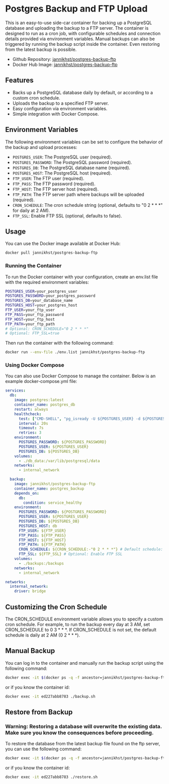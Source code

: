 # Postgres Backup and FTP Upload

This is an easy-to-use side-car container for backing up a PostgreSQL database and uploading the backup to a FTP server. The container is designed to run as a cron job, with configurable schedules and connection details provided via environment variables. Manual backups can also be triggered by running the backup script inside the container. Even restoring from the latest backup is possible.

- Github Repository: [jannikhst/postgres-backup-ftp](https://github.com/jannikhst/postgres-backup-ftp)
- Docker Hub Image: [jannikhst/postgres-backup-ftp](https://hub.docker.com/r/jannikhst/postgres-backup-ftp)

## Features

- Backs up a PostgreSQL database daily by default, or according to a custom cron schedule.
- Uploads the backup to a specified FTP server.
- Easy configuration via environment variables.
- Simple integration with Docker Compose.

## Environment Variables

The following environment variables can be set to configure the behavior of the backup and upload processes:

- `POSTGRES_USER`: The PostgreSQL user (required).
- `POSTGRES_PASSWORD`: The PostgreSQL password (required).
- `POSTGRES_DB`: The PostgreSQL database name (required).
- `POSTGRES_HOST`: The PostgreSQL host (required).
- `FTP_USER`: The FTP user (required).
- `FTP_PASS`: The FTP password (required).
- `FTP_HOST`: The FTP server host (required).
- `FTP_PATH`: The FTP server path where backups will be uploaded (required).
- `CRON_SCHEDULE`: The cron schedule string (optional, defaults to "0 2 * * *" for daily at 2 AM).
- `FTP_SSL`: Enable FTP SSL (optional, defaults to false).

## Usage
You can use the Docker image available at Docker Hub:

```sh
docker pull jannikhst/postgres-backup-ftp
```

### Running the Container

To run the Docker container with your configuration, create an env.list file with the required environment variables:

```sh
POSTGRES_USER=your_postgres_user
POSTGRES_PASSWORD=your_postgres_password
POSTGRES_DB=your_database_name
POSTGRES_HOST=your_postgres_host
FTP_USER=your_ftp_user
FTP_PASS=your_ftp_password
FTP_HOST=your_ftp_host
FTP_PATH=your_ftp_path
# Optional: CRON_SCHEDULE="0 2 * * *"
# Optional: FTP_SSL=true
```

Then run the container with the following command:

```sh
docker run --env-file ./env.list jannikhst/postgres-backup-ftp
```

### Using Docker Compose

You can also use Docker Compose to manage the container. Below is an example docker-compose.yml file:

```yaml
services:
  db:
    image: postgres:latest
    container_name: postgres_db
    restart: always
    healthcheck:
      test: ["CMD-SHELL", "pg_isready -U ${POSTGRES_USER} -d ${POSTGRES_DB} || exit 1"]
      interval: 20s
      timeout: 7s
      retries: 3
    environment:
      POSTGRES_PASSWORD: ${POSTGRES_PASSWORD}
      POSTGRES_USER: ${POSTGRES_USER}
      POSTGRES_DB: ${POSTGRES_DB}
    volumes:
      - ./db_data:/var/lib/postgresql/data
    networks:
      - internal_network

  backup:
    image: jannikhst/postgres-backup-ftp
    container_name: postgres_backup
    depends_on:
      db:
        condition: service_healthy
    environment:
      POSTGRES_PASSWORD: ${POSTGRES_PASSWORD}
      POSTGRES_USER: ${POSTGRES_USER}
      POSTGRES_DB: ${POSTGRES_DB}
      POSTGRES_HOST: db
      FTP_USER: ${FTP_USER}
      FTP_PASS: ${FTP_PASS}
      FTP_HOST: ${FTP_HOST}
      FTP_PATH: ${FTP_PATH}
      CRON_SCHEDULE: ${CRON_SCHEDULE:-"0 2 * * *"} # Default schedule: daily at 2 AM
      FTP_SSL: ${FTP_SSL} # Optional: Enable FTP SSL
    volumes:
      - ./backups:/backups
    networks:
      - internal_network

networks:
  internal_network:
    driver: bridge
```

## Customizing the Cron Schedule
The CRON_SCHEDULE environment variable allows you to specify a custom cron schedule. For example, to run the backup every day at 3 AM, set CRON_SCHEDULE to 0 3 * * *. If CRON_SCHEDULE is not set, the default schedule is daily at 2 AM (0 2 * * *).

## Manual Backup
You can log in to the container and manually run the backup script using the following command:

```sh
docker exec -it $(docker ps -q -f ancestor=jannikhst/postgres-backup-ftp) /scripts/backup.sh
```

or if you know the container id:

```sh
docker exec -it ed227abb8783 ./backup.sh
```


## Restore from Backup

### Warning: Restoring a database will overwrite the existing data. Make sure you know the consequences before proceeding.

To restore the database from the latest backup file found on the ftp server, you can use the following command:

```sh
docker exec -it $(docker ps -q -f ancestor=jannikhst/postgres-backup-ftp) /scripts/restore.sh
```
or if you know the container id:

```sh
docker exec -it ed227abb8783 ./restore.sh
```